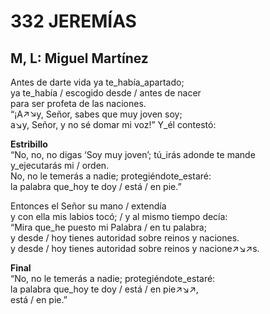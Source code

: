 # 332 JEREMÍAS

## M, L: Miguel Martínez

Antes de darte vida ya te_había_apartado;  
ya te_había / escogido desde / antes de nacer  
para ser profeta de las naciones.  
“¡A↗↘y, Señor, sabes que muy joven soy;  
a↘y, Señor, y no sé domar mi voz!” Y_él contestó:  

**Estribillo**  
“No, no, no digas ‘Soy muy joven’; tú_irás adonde te mande  
y_ejecutarás mi / orden.  
No, no le temerás a nadie; protegiéndote_estaré:  
la palabra que_hoy te doy / está / en pie.”  

Entonces el Señor su mano / extendía  
y con ella mis labios tocó; / y al mismo tiempo decía:  
“Mira que_he puesto mi Palabra / en tu palabra;  
y desde / hoy tienes autoridad sobre reinos y naciones.  
y desde / hoy tienes autoridad sobre reinos y nacione↗↘↗s.  

**Final**  
“No, no le temerás a nadie; protegiéndote_estaré:  
la palabra que_hoy te doy / está / en pie↗↘↗,  
está / en pie.”  

